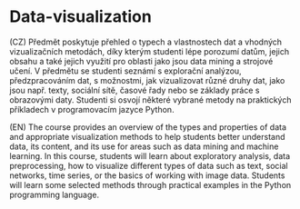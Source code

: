 # Data-visualization

(CZ)
Předmět poskytuje přehled o typech a vlastnostech dat a vhodných vizualizačních metodách, díky kterým studenti lépe porozumí datům, jejich obsahu a také jejich využití pro oblasti jako jsou data mining a strojové učení. V předmětu se studenti seznámí s explorační analýzou, předzpracováním dat, s možnostmi, jak vizualizovat různé druhy dat, jako jsou např. texty, sociální sítě, časové řady nebo se základy práce s obrazovými daty. Studenti si osvojí některé vybrané metody na praktických příkladech v programovacím jazyce Python.

(EN)
The course provides an overview of the types and properties of data and appropriate visualization methods to help students better understand data, its content, and its use for areas such as data mining and machine learning. In this course, students will learn about exploratory analysis, data preprocessing, how to visualize different types of data such as text, social networks, time series, or the basics of working with image data. Students will learn some selected methods through practical examples in the Python programming language.
